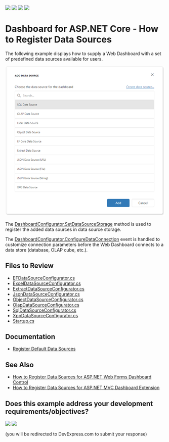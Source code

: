 <!-- default badges list -->
![](https://img.shields.io/endpoint?url=https://codecentral.devexpress.com/api/v1/VersionRange/206556408/22.1.2%2B)
[![](https://img.shields.io/badge/Open_in_DevExpress_Support_Center-FF7200?style=flat-square&logo=DevExpress&logoColor=white)](https://supportcenter.devexpress.com/ticket/details/T828517)
[![](https://img.shields.io/badge/📖_How_to_use_DevExpress_Examples-e9f6fc?style=flat-square)](https://docs.devexpress.com/GeneralInformation/403183)
[![](https://img.shields.io/badge/💬_Leave_Feedback-feecdd?style=flat-square)](#does-this-example-address-your-development-requirementsobjectives)
<!-- default badges end -->

# Dashboard for ASP.NET Core - How to Register Data Sources


The following example displays how to supply a Web Dashboard with a set of predefined data sources available for users.

![](web-dashboard-data-sources.png)

The [DashboardConfigurator.SetDataSourceStorage](https://docs.devexpress.com/Dashboard/DevExpress.DashboardWeb.DashboardConfigurator.SetDataSourceStorage.overloads) method is used to register the added data sources in data source storage. 

The [DashboardConfigurator.ConfigureDataConnection](https://docs.devexpress.com/Dashboard/DevExpress.DashboardWeb.DashboardConfigurator.ConfigureDataConnection) event is handled to customize connection parameters before the Web Dashboard connects to a data store (database, OLAP cube, etc.).

## Files to Review

* [EFDataSourceConfigurator.cs](./CS/WebDashboardDataSources/Configuration/EFDataSourceConfigurator.cs)
* [ExcelDataSourceConfigurator.cs](./CS/WebDashboardDataSources/Configuration/ExcelDataSourceConfigurator.cs)
* [ExtractDataSourceConfigurator.cs](./CS/WebDashboardDataSources/Configuration/ExtractDataSourceConfigurator.cs)
* [JsonDataSourceConfigurator.cs](./CS/WebDashboardDataSources/Configuration/JsonDataSourceConfigurator.cs)
* [ObjectDataSourceConfigurator.cs](./CS/WebDashboardDataSources/Configuration/ObjectDataSourceConfigurator.cs)
* [OlapDataSourceConfigurator.cs](./CS/WebDashboardDataSources/Configuration/OlapDataSourceConfigurator.cs)
* [SqlDataSourceConfigurator.cs](./CS/WebDashboardDataSources/Configuration/SqlDataSourceConfigurator.cs)
* [XpoDataSourceConfigurator.cs](./CS/WebDashboardDataSources/Configuration/XpoDataSourceConfigurator.cs)
* [Startup.cs](./CS/WebDashboardDataSources/Startup.cs)

## Documentation

- [Register Default Data Sources](https://docs.devexpress.com/Dashboard/116482/web-dashboard/dashboard-backend/register-default-data-sources)

## See Also

- [How to Register Data Sources for ASP.NET Web Forms Dashboard Control](https://github.com/DevExpress-Examples/asp-net-web-forms-dashboard-register-data-sources)
- [How to Register Data Sources for ASP.NET MVC Dashboard Extension](https://github.com/DevExpress-Examples/asp-net-mvc-dashboard-register-data-sources)
<!-- feedback -->
## Does this example address your development requirements/objectives?

[<img src="https://www.devexpress.com/support/examples/i/yes-button.svg"/>](https://www.devexpress.com/support/examples/survey.xml?utm_source=github&utm_campaign=asp-net-core-dashboard-register-data-sources&~~~was_helpful=yes) [<img src="https://www.devexpress.com/support/examples/i/no-button.svg"/>](https://www.devexpress.com/support/examples/survey.xml?utm_source=github&utm_campaign=asp-net-core-dashboard-register-data-sources&~~~was_helpful=no)

(you will be redirected to DevExpress.com to submit your response)
<!-- feedback end -->
